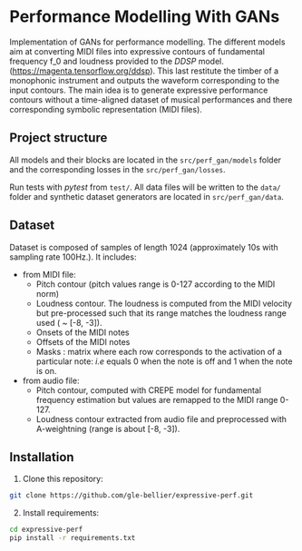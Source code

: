 # Performance Modelling With GANs



Implementation of GANs for performance modelling. The different models aim at  converting MIDI files into expressive contours of fundamental frequency f_0 and loudness provided to the *DDSP* model. (https://magenta.tensorflow.org/ddsp). This last restitute the timber of a monophonic instrument and outputs the waveform corresponding to the input contours. The main idea is to generate expressive performance contours without a time-aligned dataset of musical performances and there corresponding symbolic representation (MIDI files). 
## Project structure

All models and their blocks are located in the `src/perf_gan/models` folder and the corresponding losses in the `src/perf_gan/losses`.

Run tests with *pytest* from `test/`. All data files will be written to the `data/` folder and synthetic dataset generators are located in `src/perf_gan/data`. 

## Dataset

Dataset is composed of samples of length 1024 (approximately 10s with sampling rate 100Hz.). It includes:
- from MIDI file:  
  - Pitch contour (pitch values range is 0-127 according to the MIDI norm) 
  - Loudness contour. The loudness is computed from the MIDI velocity but pre-processed such that its range matches the loudness range used ( ~ [-8, -3]).
  - Onsets of the MIDI notes
  - Offsets of the MIDI notes
  - Masks : matrix where each row corresponds to the activation of a particular note: _i.e_ equals 0 when the note is off and 1 when the note is on.
- from audio file:
  - Pitch contour, computed with CREPE model for fundamental frequency estimation but values are remapped to the MIDI range 0-127.
  - Loudness contour extracted from audio file and preprocessed with A-weightning (range is about [-8, -3]).


## Installation

1. Clone this repository:

```bash
git clone https://github.com/gle-bellier/expressive-perf.git

```

2. Install requirements:

```bash
cd expressive-perf
pip install -r requirements.txt

```